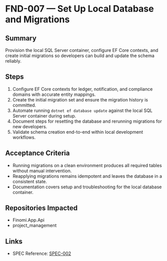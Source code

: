 # FND-007 — Set Up Local Database and Migrations

## Summary
Provision the local SQL Server container, configure EF Core contexts, and create initial migrations so developers can build and update the schema reliably.

## Steps
1. Configure EF Core contexts for ledger, notification, and compliance domains with accurate entity mappings.
2. Create the initial migration set and ensure the migration history is committed.
3. Automate running `dotnet ef database update` against the local SQL Server container during setup.
4. Document steps for resetting the database and rerunning migrations for new developers.
5. Validate schema creation end-to-end within local development workflows.

## Acceptance Criteria
- Running migrations on a clean environment produces all required tables without manual intervention.
- Reapplying migrations remains idempotent and leaves the database in a consistent state.
- Documentation covers setup and troubleshooting for the local database container.

## Repositories Impacted
- Finomi.App.Api
- project_management

## Links
- SPEC Reference: [SPEC-002](../../SPECS/SPEC-002_BACKEND_IMPLEMENTATION_GUIDE.md)
